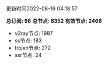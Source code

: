 更新时间2022-08-16 04:18:57

**总订阅: 98**
**总节点: 8352**
**有效节点: 2466**
- v2ray节点: 1987
- ss节点: 183
- trojan节点: 272
- ssr节点: 24
